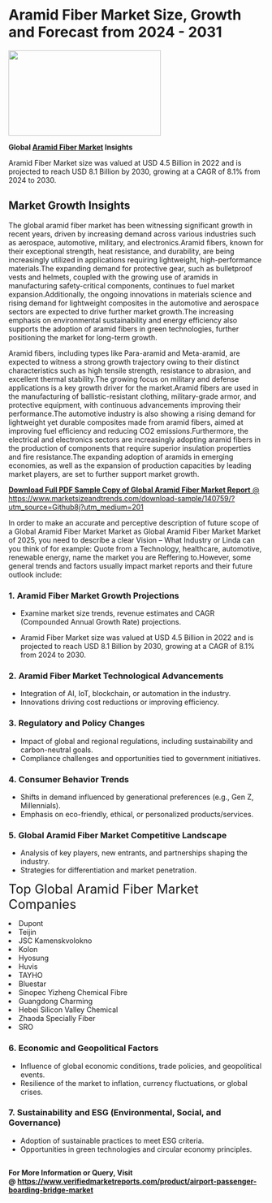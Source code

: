 <H1>Aramid Fiber Market Size, Growth and Forecast from 2024 - 2031</H1><img class="aligncenter size-medium wp-image-584254" src="https://thirdeyenews.in/wp-content/uploads/2024/09/Global-Market-Research-300x168.jpeg" alt="" width="300" height="168" /><p><strong>Global&nbsp;<a href="https://www.marketsizeandtrends.com/download-sample/140759/?utm_source=Github8j?utm_medium=201">Aramid Fiber Market</a> Insights</strong></p><p>Aramid Fiber Market size was valued at USD 4.5 Billion in 2022 and is projected to reach USD 8.1 Billion by 2030, growing at a CAGR of 8.1% from 2024 to 2030.</p><p><h2>Market Growth Insights</h2> <p>The global aramid fiber market has been witnessing significant growth in recent years, driven by increasing demand across various industries such as aerospace, automotive, military, and electronics.Aramid fibers, known for their exceptional strength, heat resistance, and durability, are being increasingly utilized in applications requiring lightweight, high-performance materials.The expanding demand for protective gear, such as bulletproof vests and helmets, coupled with the growing use of aramids in manufacturing safety-critical components, continues to fuel market expansion.Additionally, the ongoing innovations in materials science and rising demand for lightweight composites in the automotive and aerospace sectors are expected to drive further market growth.The increasing emphasis on environmental sustainability and energy efficiency also supports the adoption of aramid fibers in green technologies, further positioning the market for long-term growth.</p> <p><a href="#"></a></p> <p>Aramid fibers, including types like Para-aramid and Meta-aramid, are expected to witness a strong growth trajectory owing to their distinct characteristics such as high tensile strength, resistance to abrasion, and excellent thermal stability.The growing focus on military and defense applications is a key growth driver for the market.Aramid fibers are used in the manufacturing of ballistic-resistant clothing, military-grade armor, and protective equipment, with continuous advancements improving their performance.The automotive industry is also showing a rising demand for lightweight yet durable composites made from aramid fibers, aimed at improving fuel efficiency and reducing CO2 emissions.Furthermore, the electrical and electronics sectors are increasingly adopting aramid fibers in the production of components that require superior insulation properties and fire resistance.The expanding adoption of aramids in emerging economies, as well as the expansion of production capacities by leading market players, are set to further support market growth.</p> <p><a href="#"></p><p><span class=""><strong>Download Full PDF Sample Copy of Global Aramid Fiber Market Report</strong> @ <a href="https://www.marketsizeandtrends.com/download-sample/140759/?utm_source=Github8j?utm_medium=201" target="_blank">https://www.marketsizeandtrends.com/download-sample/140759/?utm_source=Github8j?utm_medium=201</a></span></p><p>In order to make an accurate and perceptive description of future scope of a Global&nbsp;Aramid Fiber Market Market as Global&nbsp;Aramid Fiber Market Market of 2025, you need to describe a clear Vision &ndash; What Industry or Linda can you think of for example: Quote from a Technology, healthcare, automotive, renewable energy, name the market you are Reffering to.However, some general trends and factors usually impact market reports and their future outlook include:</p><h3>1.&nbsp;<strong>Aramid Fiber Market Growth Projections</strong></h3><ul><li>Examine market size trends, revenue estimates and CAGR (Compounded Annual Growth Rate) projections.</li><li><p>Aramid Fiber Market size was valued at USD 4.5 Billion in 2022 and is projected to reach USD 8.1 Billion by 2030, growing at a CAGR of 8.1% from 2024 to 2030.</p></li></ul><h3>2.&nbsp;<strong>Aramid Fiber Market Technological Advancements</strong></h3><ul><li>Integration of AI, IoT, blockchain, or automation in the industry.</li><li>Innovations driving cost reductions or improving efficiency.</li></ul><h3>3.&nbsp;<strong>Regulatory and Policy Changes</strong></h3><ul><li>Impact of global and regional regulations, including sustainability and carbon-neutral goals.</li><li>Compliance challenges and opportunities tied to government initiatives.</li></ul><h3>4.&nbsp;<strong>Consumer Behavior Trends</strong></h3><ul><li>Shifts in demand influenced by generational preferences (e.g., Gen Z, Millennials).</li><li>Emphasis on eco-friendly, ethical, or personalized products/services.</li></ul><h3>5.&nbsp;<strong>Global Aramid Fiber Market Competitive Landscape</strong></h3><ul><li>Analysis of key players, new entrants, and partnerships shaping the industry.</li><li>Strategies for differentiation and market penetration.</li></ul><p data-pm-slice="1 1 []"><span style="color: inherit; font-family: inherit; font-size: 25px;">Top Global Aramid Fiber Market Companies</span></p><div class="" data-test-id=""><p><li>Dupont</li><li> Teijin</li><li> JSC Kamenskvolokno</li><li> Kolon</li><li> Hyosung</li><li> Huvis</li><li> TAYHO</li><li> Bluestar</li><li> Sinopec Yizheng Chemical Fibre</li><li> Guangdong Charming</li><li> Hebei Silicon Valley Chemical</li><li> Zhaoda Specially Fiber</li><li> SRO</li></p></div><h3>6.&nbsp;<strong>Economic and Geopolitical Factors</strong></h3><ul><li>Influence of global economic conditions, trade policies, and geopolitical events.</li><li>Resilience of the market to inflation, currency fluctuations, or global crises.</li></ul><h3>7.&nbsp;<strong>Sustainability and ESG (Environmental, Social, and Governance)</strong></h3><ul><li>Adoption of sustainable practices to meet ESG criteria.</li><li>Opportunities in green technologies and circular economy principles.</li></ul><h2><strong style="font-size: 14px;">For More Information or Query, Visit @&nbsp;</strong><a style="background-color: #ffffff; font-size: 14px;" href="https://www.marketsizeandtrends.com/report/aramid-fiber-market/" target="_blank">https://www.verifiedmarketreports.com/product/airport-passenger-boarding-bridge-market</a></h2>